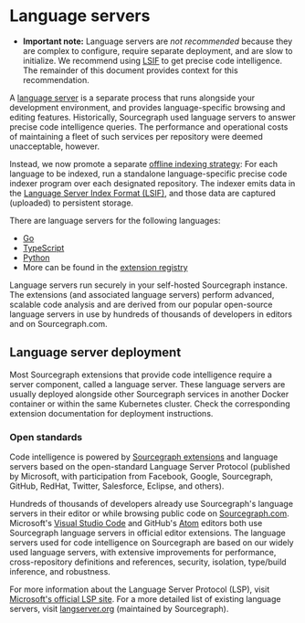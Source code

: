 # Language servers

- **Important note:** Language servers are *not recommended* because they are complex to configure, require separate deployment, and are slow to initialize. We recommend using [LSIF](./lsif.md) to get precise code intelligence. The remainder of this document provides context for this recommendation.

A [language server](https://microsoft.github.io/language-server-protocol/implementors/servers) is a separate process that runs alongside your development environment, and provides language-specific browsing and editing features. Historically, Sourcegraph used language servers to answer precise code intelligence queries. The performance and operational costs of maintaining a fleet of such services per repository were deemed unacceptable, however.

Instead, we now promote a separate [offline indexing strategy](lsif.md): For each language to be indexed, run a standalone language-specific precise code indexer program over each designated repository. The indexer emits data in the [Language Server Index Format (LSIF)](https://code.visualstudio.com/blogs/2019/02/19/lsif), and those data are captured (uploaded) to persistent storage.

There are language servers for the following languages:

- [Go](https://sourcegraph.com/extensions/sourcegraph/go)
- [TypeScript](https://sourcegraph.com/extensions/sourcegraph/typescript)
- [Python](https://sourcegraph.com/extensions/sourcegraph/python)
- More can be found in the [extension registry](https://sourcegraph.com/extensions?query=category%3A%22Programming+languages%22)

Language servers run securely in your self-hosted Sourcegraph instance. The extensions (and associated language servers) perform advanced, scalable code analysis and are derived from our popular open-source language servers in use by hundreds of thousands of developers in editors and on Sourcegraph.com.

## Language server deployment

Most Sourcegraph extensions that provide code intelligence require a server component, called a language server. These language servers are usually deployed alongside other Sourcegraph services in another Docker container or within the same Kubernetes cluster. Check the corresponding extension documentation for deployment instructions.

### Open standards

Code intelligence is powered by [Sourcegraph extensions](../index.md) and language servers based on the open-standard Language Server Protocol (published by Microsoft, with participation from Facebook, Google, Sourcegraph, GitHub, RedHat, Twitter, Salesforce, Eclipse, and others).

Hundreds of thousands of developers already use Sourcegraph's language servers in their editor or while browsing public code on [Sourcegraph.com](https://sourcegraph.com). Microsoft's [Visual Studio Code](https://code.visualstudio.com) and GitHub's [Atom](https://atom.io) editors both use Sourcegraph language servers in official editor extensions. The language servers used for code intelligence on Sourcegraph are based on our widely used language servers, with extensive improvements for performance, cross-repository definitions and references, security, isolation, type/build inference, and robustness.

For more information about the Language Server Protocol (LSP), visit [Microsoft's official LSP site](https://microsoft.github.io/language-server-protocol/). For a more detailed list of existing language servers, visit [langserver.org](https://langserver.org) (maintained by Sourcegraph).
